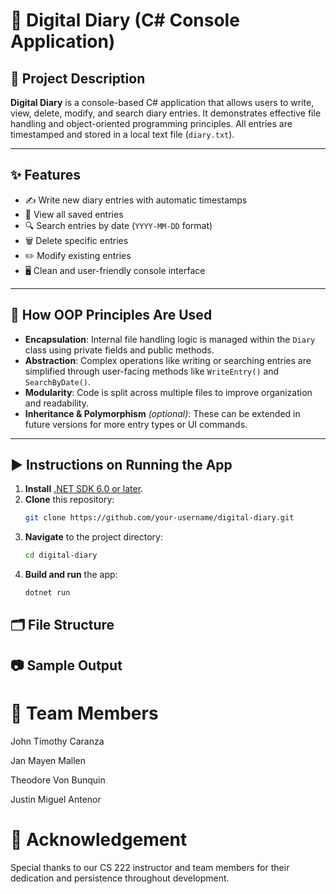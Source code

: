 
# 📓 Digital Diary (C# Console Application)

## 📌 Project Description  
**Digital Diary** is a console-based C# application that allows users to write, view, delete, modify, and search diary entries. It demonstrates effective file handling and object-oriented programming principles. All entries are timestamped and stored in a local text file (`diary.txt`).

---

## ✨ Features
- ✍️ Write new diary entries with automatic timestamps  
- 📖 View all saved entries  
- 🔍 Search entries by date (`YYYY-MM-DD` format)  
- 🗑️ Delete specific entries  
- ✏️ Modify existing entries  
- 🖥️ Clean and user-friendly console interface  

---

## 🔧 How OOP Principles Are Used

- **Encapsulation**: Internal file handling logic is managed within the `Diary` class using private fields and public methods.  
- **Abstraction**: Complex operations like writing or searching entries are simplified through user-facing methods like `WriteEntry()` and `SearchByDate()`.  
- **Modularity**: Code is split across multiple files to improve organization and readability.  
- **Inheritance & Polymorphism** *(optional)*: These can be extended in future versions for more entry types or UI commands.

---

## ▶️ Instructions on Running the App

1. **Install** [.NET SDK 6.0 or later](https://dotnet.microsoft.com/en-us/download).
2. **Clone** this repository:
   ```bash
   git clone https://github.com/your-username/digital-diary.git
3. **Navigate** to the project directory:
   ```bash
   cd digital-diary
4. **Build and run** the app:
   ```bash
   dotnet run
   

## 🗂️ File Structure



## 📷 Sample Output



# 👥 Team Members

John Timothy Caranza

Jan Mayen Mallen

Theodore Von Bunquin

Justin Miguel Antenor

# 🙏 Acknowledgement

Special thanks to our CS 222 instructor and team members for their dedication and persistence throughout development.
